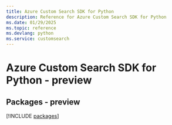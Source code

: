 ```yaml
---
title: Azure Custom Search SDK for Python
description: Reference for Azure Custom Search SDK for Python
ms.date: 01/29/2025
ms.topic: reference
ms.devlang: python
ms.service: customsearch
---
```

# Azure Custom Search SDK for Python - preview
## Packages - preview
[!INCLUDE [packages](custom-search-index.md)]